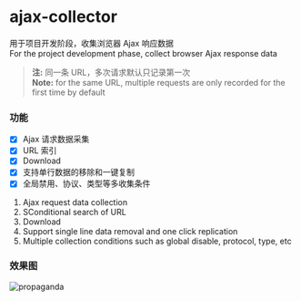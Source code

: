 # ajax-collector

用于项目开发阶段，收集浏览器 Ajax 响应数据 <br />
For the project development phase, collect browser Ajax response data

> **注:** 同一条 URL，多次请求默认只记录第一次 <br /> **Note:** for the same URL, multiple requests are only recorded for the first time by default

### 功能

- [x] Ajax 请求数据采集
- [x] URL 索引
- [x] Download
- [x] 支持单行数据的移除和一键复制
- [x] 全局禁用、协议、类型等多收集条件

1.  Ajax request data collection
2.  SConditional search of URL
3.  Download
4.  Support single line data removal and one click replication
5.  Multiple collection conditions such as global disable, protocol, type, etc

### 效果图

![propaganda](https://github.com/g0ngjie/ajax-collector/wiki/images/propaganda.png)
